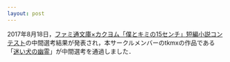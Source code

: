 ```yaml
---
layout: post
---
```

2017年8月18日，<a href="https://kakuyomu.jp/contests/famitsu_short_story/nominated">ファミ通文庫×カクヨム「僕とキミの15センチ」短編小説コンテスト</a>の中間選考結果が発表され，本サークルメンバーのtkmxの作品である「<a href="https://kakuyomu.jp/works/1177354054883435005">迷い犬の幽霊</a>」が中間選考を通過しました．